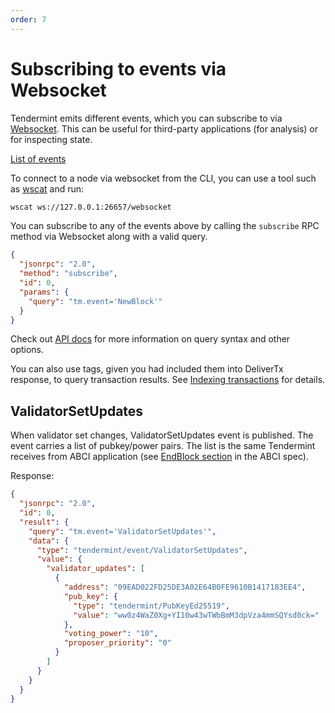 ```yaml
---
order: 7
---
```


# Subscribing to events via Websocket

Tendermint emits different events, which you can subscribe to via
[Websocket](https://en.wikipedia.org/wiki/WebSocket). This can be useful
for third-party applications (for analysis) or for inspecting state.

[List of events](https://godoc.org/github.com/tendermint/tendermint/types#pkg-constants)

To connect to a node via websocket from the CLI, you can use a tool such as
[wscat](https://github.com/websockets/wscat) and run:

```sh
wscat ws://127.0.0.1:26657/websocket
```

You can subscribe to any of the events above by calling the `subscribe` RPC
method via Websocket along with a valid query.

```json
{
  "jsonrpc": "2.0",
  "method": "subscribe",
  "id": 0,
  "params": {
    "query": "tm.event='NewBlock'"
  }
}
```

Check out [API docs](https://docs.tendermint.com/main/rpc/) for
more information on query syntax and other options.

You can also use tags, given you had included them into DeliverTx
response, to query transaction results. See [Indexing
transactions](../../04-apps/indexing-transactions) for details.

## ValidatorSetUpdates

When validator set changes, ValidatorSetUpdates event is published. The
event carries a list of pubkey/power pairs. The list is the same
Tendermint receives from ABCI application (see [EndBlock
section](https://github.com/tendermint/tendermint/blob/main/spec/abci/abci++_methods.md#endblock) in
the ABCI spec).

Response:

```json
{
  "jsonrpc": "2.0",
  "id": 0,
  "result": {
    "query": "tm.event='ValidatorSetUpdates'",
    "data": {
      "type": "tendermint/event/ValidatorSetUpdates",
      "value": {
        "validator_updates": [
          {
            "address": "09EAD022FD25DE3A02E64B0FE9610B1417183EE4",
            "pub_key": {
              "type": "tendermint/PubKeyEd25519",
              "value": "ww0z4WaZ0Xg+YI10w43wTWbBmM3dpVza4mmSQYsd0ck="
            },
            "voting_power": "10",
            "proposer_priority": "0"
          }
        ]
      }
    }
  }
}
```

